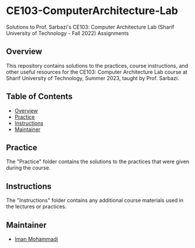 # CE103-ComputerArchitecture-Lab
Solutions to Prof. Sarbazi's CE103: Computer Architecture Lab (Sharif University of Technology - Fall 2022) Assignments

## Overview

This repository contains solutions to the practices, course instructions, and other useful resources for the CE103: Computer Architecture Lab course at Sharif University of Technology, Summer 2023, taught by Prof. Sarbazi.

## Table of Contents

- [Overview](#overview)
- [Practice](#practice)
- [Instructions](#instructions)
- [Maintainer](#Maintainer)

## Practice

The "Practice" folder contains the solutions to the practices that were given during the course.

## Instructions

The "Instructions" folder contains any additional course materials used in the lectures or practices.

## Maintainer

- [Iman Mohammadi](https://github.com/Imanm02)
